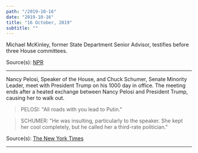 ```yaml
---
path: "/2019-10-16"
date: "2019-10-16"
title: "16 October, 2019"
subtitle: ""
---
```


Michael McKinley, former State Department Senior Advisor, testifies before three House committees.

<span class="sources">
Source(s): <a href="https://www.npr.org/2019/10/16/770643839/ex-pompeo-aide-is-latest-state-department-official-to-talk-in-impeachment-inquir" target="_blank" rel="noopener noreferrer">NPR</a> 
</span>

---

Nancy Pelosi, Speaker of the House, and Chuck Schumer, Senate Minority Leader, meet with President Trump on his 1000 day in office. The meeting ends after a heated exchange between Nancy Pelosi and President Trump, causing her to walk out.

> PELOSI: "All roads with you lead to Putin."

> SCHUMER: "He was insulting, particularly to the speaker. She kept her cool completely, but he called her a third-rate politician." 

<span class="sources">
Source(s): <a href="https://www.nytimes.com/2019/10/16/us/politics/trump-pelosi-white-house.html" target="_blank" rel="noopener noreferrer">The New York Times</a> 
</span>

---

<tweet id="1184597281808498688"></tweet>